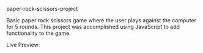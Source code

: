 paper-rock-scissors-project

Basic paper rock scissors game where the user plays against the computer for 5 rounds.
This project was accomplished using JavaScript to add functionality to the game.

Live Preview: 
